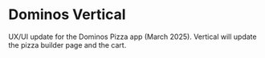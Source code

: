 # Dominos Vertical

UX/UI update for the Dominos Pizza app (March 2025). Vertical will update the pizza builder page and the cart.
